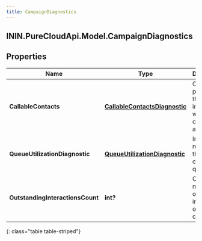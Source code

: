 ```yaml
---
title: CampaignDiagnostics
---
```

## ININ.PureCloudApi.Model.CampaignDiagnostics

## Properties

|Name | Type | Description | Notes|
|------------ | ------------- | ------------- | -------------|
| **CallableContacts** | [**CallableContactsDiagnostic**](CallableContactsDiagnostic.html) | Campaign properties that can impact which contacts are callable | [optional] |
| **QueueUtilizationDiagnostic** | [**QueueUtilizationDiagnostic**](QueueUtilizationDiagnostic.html) | Information regarding the campaign&#39;s queue | [optional] |
| **OutstandingInteractionsCount** | **int?** | Current number of outstanding interactions on the campaign | [optional] |
{: class="table table-striped"}


